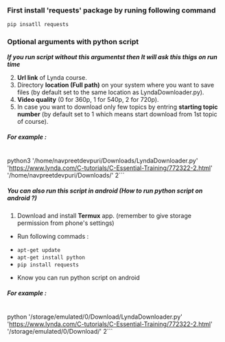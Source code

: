 ### First install 'requests' package by runing following command 
`pip insatll requests`

### Optional arguments with python script
***If you run script without this argumentst then It will ask this thigs on run time***<br/>

2. **Url link** of Lynda course.
3. Directory **location (Full path)** on your system where you want to save files (by default set to the same location as LyndaDownloader.py).
4. **Video quality** (0 for 360p, 1 for 540p, 2 for 720p).
5. In case you want to download only few topics by entring **starting topic number** (by default set to 1 which means start download from 1st topic of course).
##### For example : 
> ```python
python3 '/home/navpreetdevpuri/Downloads/LyndaDownloader.py' 'https://www.lynda.com/C-tutorials/C-Essential-Training/772322-2.html' '/home/navpreetdevpuri/Downloads/' 2```


##### You can also run this script in android (How to run python script on android ?)
1. Download and install **Termux** app. (remember to give storage permission from phone's settings)
* Run following commads : 
 -  `apt-get update`
 -  `apt-get install python`
 -  `pip install requests`
* Know you can run python script on android


##### For example : 
> ```python
python '/storage/emulated/0/Download/LyndaDownloader.py' 'https://www.lynda.com/C-tutorials/C-Essential-Training/772322-2.html' '/storage/emulated/0/Download/' 2```



